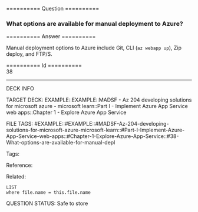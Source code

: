 ========== Question ==========  

### What options are available for manual deployment to Azure?  

========== Answer ==========  

Manual deployment options to Azure include Git, CLI (`az webapp up`), Zip
deploy, and FTP/S.

========== Id ==========  
38

---

DECK INFO

TARGET DECK: EXAMPLE::EXAMPLE::MADSF - Az 204 developing solutions for microsoft azure - microsoft learn::Part I - Implement Azure App Service web apps::Chapter 1 - Explore Azure App Service

FILE TAGS: #EXAMPLE::#EXAMPLE::#MADSF-Az-204-developing-solutions-for-microsoft-azure-microsoft-learn::#Part-I-Implement-Azure-App-Service-web-apps::#Chapter-1-Explore-Azure-App-Service::#38-What-options-are-available-for-manual-depl

Tags:

Reference:

Related:

```dataview
LIST
where file.name = this.file.name
```

QUESTION STATUS: Safe to store

